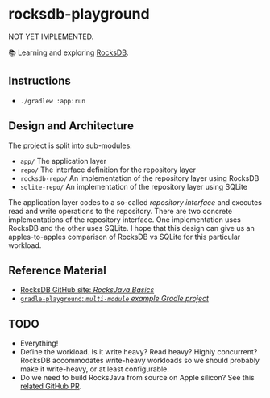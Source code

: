 # rocksdb-playground

NOT YET IMPLEMENTED. 

📚 Learning and exploring [RocksDB](https://github.com/facebook/rocksdb).

## Instructions

* `./gradlew :app:run`

## Design and Architecture

The project is split into sub-modules:

* `app/` The application layer
* `repo/` The interface definition for the repository layer 
* `rocksdb-repo/`  An implementation of the repository layer using RocksDB 
* `sqlite-repo/` An implementation of the repository layer using SQLite

The application layer codes to a so-called *repository interface* and executes read and write operations to the repository.
There are two concrete implementations of the repository interface. One implementation uses RocksDB and the other uses
SQLite. I hope that this design can give us an apples-to-apples comparison of RocksDB vs SQLite for this particular workload. 


## Reference Material

* [RocksDB GitHub site: *RocksJava Basics*](https://github.com/facebook/rocksdb/wiki/RocksJava-Basics)
* [`gradle-playground`: *`multi-module` example Gradle project*](https://github.com/dgroomes/gradle-playground/tree/main/multi-module)


## TODO

* Everything!
* Define the workload. Is it write heavy? Read heavy? Highly concurrent? RocksDB accommodates write-heavy workloads so
  we should probably make it write-heavy, or at least configurable.
* Do we need to build RocksJava from source on Apple silicon? See this [related GitHub PR](https://github.com/facebook/rocksdb/pull/7714). 
